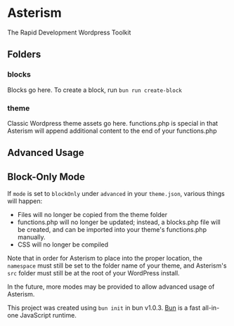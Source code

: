 # Asterism
The Rapid Development Wordpress Toolkit

## Folders

### blocks
Blocks go here. To create a block, run `bun run create-block`

### theme
Classic Wordpress theme assets go here. functions.php is special in that Asterism will
append additional content to the end of your functions.php
## Advanced Usage

## Block-Only Mode
If `mode` is set to `blockOnly` under `advanced` in your `theme.json`, various things will happen:

* Files will no longer be copied from the theme folder
* functions.php will no longer be updated; instead, a blocks.php file will be created, and can be imported
  into your theme's functions.php manually.
* CSS will no longer be compiled

Note that in order for Asterism to place into the proper location, the `namespace` must still be set to the
folder name of your theme, and Asterism's `src` folder must still be at the root of your WordPress install.

In the future, more modes may be provided to allow advanced usage of Asterism.

This project was created using `bun init` in bun v1.0.3. [Bun](https://bun.sh) is a fast all-in-one JavaScript runtime.
